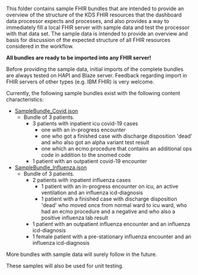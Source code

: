 This folder contains sample FHIR bundles that are intended to provide an overview of the structure
of the KDS FHIR resources that the dashboard data processor expects and processes, and also provides
a way to immediately fill a local FHIR server with sample data and test the processor with that data
set.
The sample data is intended to provide an overview and basis for discussion of the expected
structure of all FHIR resources considered in the workflow.

**All bundles are ready to be imported into any FHIR server!**

Before providing the sample data, initial imports of the complete bundles are always tested on HAPI
and Blaze server.
Feedback regarding import in FHIR servers of other types (e.g. IBM FHIR) is very welcome.

Currently, the following sample bundles exist with the following content characteristics:

* <a href="./SampleBundle_Covid.json" target="_blank">SampleBundle_Covid.json</a>
    * Bundle of 3 patients.
        * 3 patients with inpatient icu covid-19 cases
            * one with an in-progress encounter
            * one who got a finished case with discharge disposition 'dead' and who also got an
              alpha variant test result
            * one which an ecmo procedure that contains an additional ops code in addition to the
              snomed code
        * 1 patient with an outpatient covid-19 encounter
* <a href="./SampleBundle_Influenza.json" target="_blank">SampleBundle_Influenza.json</a>
    * Bundle of 3 patients.
        * 2 patients with inpatient influenza cases
            * 1 patient with an in-progress encounter on icu, an active ventilation and an influenza
              icd-diagnosis
            * 1 patient with a finished case with discharge disposition 'dead' who moved once from
              normal ward to icu ward, who had an ecmo procedure and a negative and who also a
              positive influenza lab result
        * 1 patient with an outpatient influenza encounter and an influenza icd-diagnosis
        * 1 female patient with a pre-stationary influenza encounter and an influenza icd-diagnosis

More bundles with sample data will surely follow in the future.

These samples will also be used for unit testing. 
